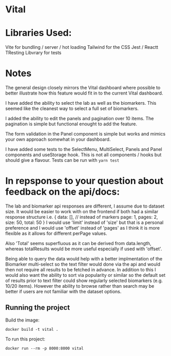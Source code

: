 # Vital

# Libraries Used:

Vite for bundling / server / hot loading
Tailwind for the CSS
Jest / Reactt TResting Libvrary for tests

# Notes

The general design closely mirrors the Vital dashboard where possible to better illustrate how this feature would fit in to the current Vital dashboard.

I have added the ability to select the lab as well as the biomarkers.  This seemed like the cleanest way to select a full set of biomarkers.

I added the ability to edit the panels and pagination over 10 items.  The pagination is simple but functional enought to add the feature.  

The form validation in the Panel component is simple but works and mimics your own approach somewhat in your dashboard.

I have added some tests to the SelectMenu, MultiSelect, Panels and Panel components and useStorage hook.  This is not all components / hooks but should give a flavour.  Tests can be run with `yarn test`

# In repsponse to your question about feedback on the api/docs:

The lab and biomarker api responses are different, I assume due to dataset size.  It would be easier to work with on the frontend if both had a similar response structure 
i.e. {
  data: [], // instead of markers
  page: 1,
  pages: 2,
  size: 50,
  total: 50
}
I would use 'limit' instead of 'size' but that is a personal preference and I would use 'offset' instead of 'pages' as I think it is more flexible as it allows for different perPage values.  

Also 'Total' seems superfluous as it can be derived from data.length, whereas totalResults would be more useful especially if used with 'offset'.

Being able to query the data would help with a better implmentation of the Biomarker multi-select so the text filter would done via the api and would then not require all results to be fetched in advance.  In addition to this I would also want the ability to sort via popularity or similar so the default set of results prior to text filter could show regularly selected biomarkers (e.g. 10/20 items).  However the ability to browse rather than search may be better if users are not familiar with the dataset options.

## Running the project

Build the image:

`docker build -t vital .`

To run this project:

`docker run --rm -p 8000:8000 vital`